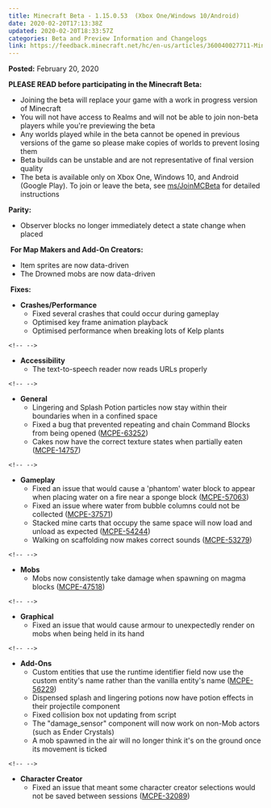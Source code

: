 ```yaml
---
title: Minecraft Beta - 1.15.0.53  (Xbox One/Windows 10/Android)
date: 2020-02-20T17:13:38Z
updated: 2020-02-20T18:33:57Z
categories: Beta and Preview Information and Changelogs
link: https://feedback.minecraft.net/hc/en-us/articles/360040027711-Minecraft-Beta-1-15-0-53-Xbox-One-Windows-10-Android-
---
```


**Posted:** February 20, 2020

**PLEASE READ before participating in the Minecraft Beta:**

-   Joining the beta will replace your game with a work in progress version of Minecraft
-   You will not have access to Realms and will not be able to join non-beta players while you\'re previewing the beta
-   Any worlds played while in the beta cannot be opened in previous versions of the game so please make copies of worlds to prevent losing them
-   Beta builds can be unstable and are not representative of final version quality
-   The beta is available only on Xbox One, Windows 10, and Android (Google Play). To join or leave the beta, see [ms/JoinMCBeta](https://aka.ms/JoinMCBeta) for detailed instructions

**Parity:**

-   Observer blocks no longer immediately detect a state change when placed

 **For Map Makers and Add-On Creators:**

-   Item sprites are now data-driven
-   The Drowned mobs are now data-driven

 **Fixes:**

-   **Crashes/Performance**
    -   Fixed several crashes that could occur during gameplay
    -   Optimised key frame animation playback
    -   Optimised performance when breaking lots of Kelp plants

```{=html}
<!-- -->
```
-   **Accessibility**
    -   The text-to-speech reader now reads URLs properly

```{=html}
<!-- -->
```
-   **General**
    -   Lingering and Splash Potion particles now stay within their boundaries when in a confined space
    -   Fixed a bug that prevented repeating and chain Command Blocks from being opened ([MCPE-63252](https://bugs.mojang.com/browse/MCPE-63252))
    -   Cakes now have the correct texture states when partially eaten ([MCPE-14757](https://bugs.mojang.com/browse/MCPE-14757)) 

```{=html}
<!-- -->
```
-   **Gameplay**
    -   Fixed an issue that would cause a \'phantom\' water block to appear when placing water on a fire near a sponge block ([MCPE-57063](https://bugs.mojang.com/browse/MCPE-57063))
    -   Fixed an issue where water from bubble columns could not be collected ([MCPE-37571](https://bugs.mojang.com/browse/MCPE-37571))
    -   Stacked mine carts that occupy the same space will now load and unload as expected ([MCPE-54244](https://bugs.mojang.com/browse/MCPE-54244))
    -   Walking on scaffolding now makes correct sounds ([MCPE-53279](https://bugs.mojang.com/browse/MCPE-53279)) 

```{=html}
<!-- -->
```
-   **Mobs**
    -   Mobs now consistently take damage when spawning on magma blocks ([MCPE-47518](https://bugs.mojang.com/browse/MCPE-47518))

```{=html}
<!-- -->
```
-   **Graphical**
    -   Fixed an issue that would cause armour to unexpectedly render on mobs when being held in its hand

```{=html}
<!-- -->
```
-   **Add-Ons**
    -   Custom entities that use the runtime identifier field now use the custom entity\'s name rather than the vanilla entity\'s name ([MCPE-56229](https://bugs.mojang.com/browse/MCPE-56229))
    -   Dispensed splash and lingering potions now have potion effects in their projectile component
    -   Fixed collision box not updating from script
    -   The \"damage_sensor\" component will now work on non-Mob actors (such as Ender Crystals) 
    -   A mob spawned in the air will no longer think it\'s on the ground once its movement is ticked 

```{=html}
<!-- -->
```
-   **Character Creator**
    -   Fixed an issue that meant some character creator selections would not be saved between sessions ([MCPE-32089](https://bugs.mojang.com/browse/MCPE-32089))
